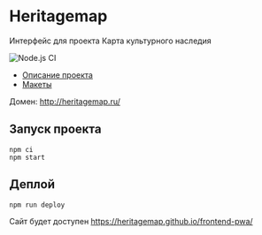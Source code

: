 # Heritagemap

Интерфейс для проекта Карта культурного наследия

![Node.js CI](https://github.com/heritagemap/frontend-pwa/workflows/Node.js%20CI/badge.svg)

* [Описание проекта](https://docs.google.com/document/d/1bpw8FTeO7qaeNl80i2_HYv3d5WKvQmDGtj2CVA8BvcI/edit?usp=sharing)<br>
* [Макеты](https://www.figma.com/file/vODnoP8IgmbJ67nAoON4qE/heritagemap.ru-%2F-layouts)<br>

Домен: http://heritagemap.ru/

## Запуск проекта

```
npm ci
npm start
```

## Деплой

```
npm run deploy
```

Сайт будет доступен https://heritagemap.github.io/frontend-pwa/
